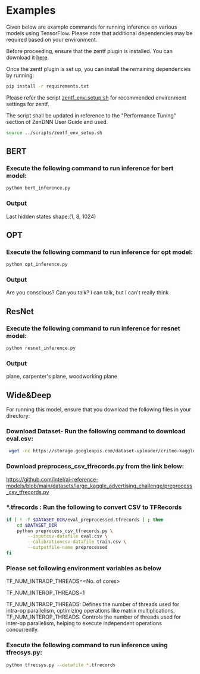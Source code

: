 # Examples
Given below are example commands for running inference on various models using TensorFlow. Please note that additional dependencies may be required based on your environment.

Before proceeding, ensure that the zentf plugin is installed. You can download it [here](https://github.com/amd/ZenDNN-tensorflow-plugin/tree/r5.0.1#installation-guide).

Once the zentf plugin is set up, you can install the remaining dependencies by running:
```bash
pip install -r requirements.txt
```

Please refer the script  [zentf_env_setup.sh](https://github.com/amd/ZenDNN-tensorflow-plugin/blob/main/scripts/zentf_env_setup.sh)  for recommended environment settings for zentf.

The script shall be updated in reference to the "Performance Tuning" section of ZenDNN User Guide and used.
```bash
source ../scripts/zentf_env_setup.sh

```

## BERT
### Execute the following command to run inference for bert model:
```bash
python bert_inference.py
```
### Output
Last hidden states shape:(1, 8, 1024)

## OPT
### Execute the following command to run inference for opt model:
```bash
python opt_inference.py
```
### Output
Are you conscious? Can you talk?
I can talk, but I can't really think

## ResNet
### Execute the following command to run inference for resnet model:
```bash
python resnet_inference.py
```
### Output
plane, carpenter's plane, woodworking plane

## Wide&Deep
For running this model, ensure that you download the following files in your directory:

### Download Dataset- Run the following command to download eval.csv:
```bash
 wget -nc https://storage.googleapis.com/dataset-uploader/criteo-kaggle/large_version/eval.csv -O $DATASET_DIR/eval.csv
```

### Download preprocess_csv_tfrecords.py from the link below:
https://github.com/intel/ai-reference-models/blob/main/datasets/large_kaggle_advertising_challenge/preprocess_csv_tfrecords.py

### *.tfrecords : Run the following to convert CSV to TFRecords
```bash
if [ ! -f $DATASET_DIR/eval_preprocessed.tfrecords ] ; then
    cd $DATASET_DIR
    python preprocess_csv_tfrecords.py \
        --inputcsv-datafile eval.csv \
        --calibrationcsv-datafile train.csv \
        --outputfile-name preprocessed
fi
```

### Please set following environment variables as below
TF_NUM_INTRAOP_THREADS=<No. of cores>

TF_NUM_INTEROP_THREADS=1

TF_NUM_INTRAOP_THREADS: Defines the number of threads used for intra-op parallelism, optimizing operations like matrix multiplications.
TF_NUM_INTEROP_THREADS: Controls the number of threads used for inter-op parallelism, helping to execute independent operations concurrently.

### Execute the following command to run inference using tfrecsys.py:
```bash
python tfrecsys.py --datafile *.tfrecords
```
